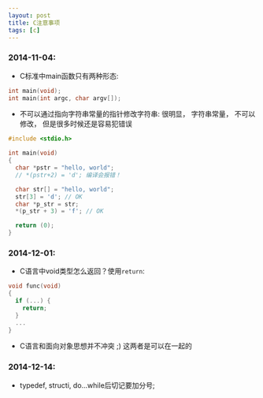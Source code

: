 ```yaml
---
layout: post
title: C注意事项
tags: [c]
---
```


### 2014-11-04:

* C标准中main函数只有两种形态:

```c
int main(void);
int main(int argc, char argv[]);
```

* 不可以通过指向字符串常量的指针修改字符串:
很明显， 字符串常量， 不可以修改， 但是很多时候还是容易犯错误

```c
#include <stdio.h>

int main(void)
{
  char *pstr = "hello, world";
  // *(pstr+2) = 'd'; 编译会报错！

  char str[] = "hello, world";
  str[3] = 'd'; // OK
  char *p_str = str;
  *(p_str + 3) = 'f'; // OK

  return (0);
}
```

### 2014-12-01:

* C语言中void类型怎么返回？使用`return`:

```c
void func(void)
{
  if (...) {
    return;
  }
  ...
}
```

* C语言和面向对象思想并不冲突 ;) 这两者是可以在一起的

### 2014-12-14:

* typedef, structi, do...while后切记要加分号;
